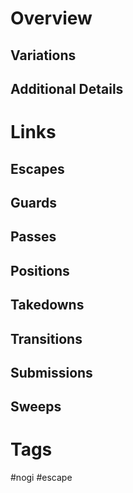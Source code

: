 # Overview
## Variations
## Additional Details
# Links
## Escapes
## Guards
## Passes
## Positions
## Takedowns
## Transitions
## Submissions
## Sweeps
# Tags
#nogi #escape 